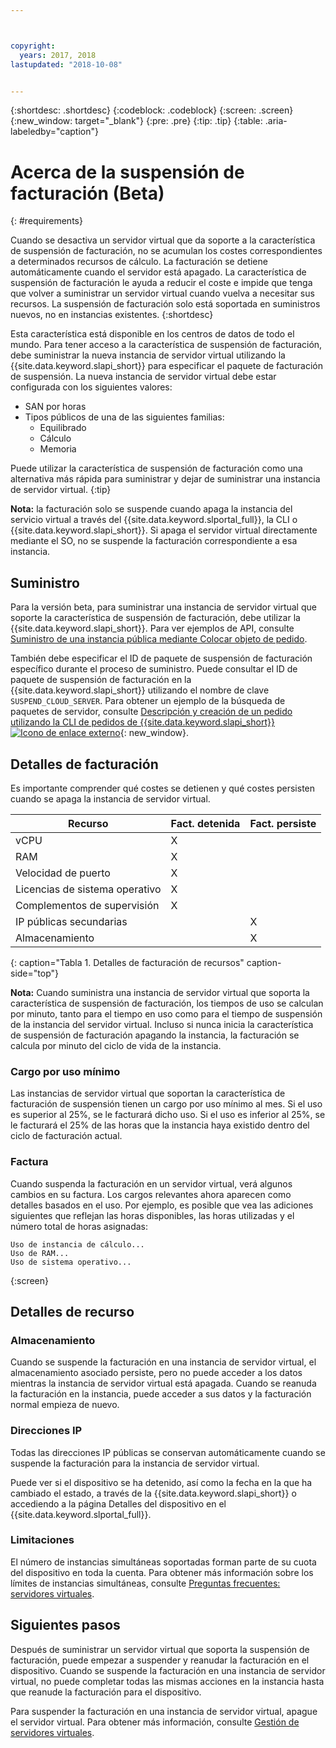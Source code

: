 ```yaml
---



copyright:
  years: 2017, 2018
lastupdated: "2018-10-08"


---
```


{:shortdesc: .shortdesc}
{:codeblock: .codeblock}
{:screen: .screen}
{:new_window: target="_blank"}
{:pre: .pre}
{:tip: .tip}
{:table: .aria-labeledby="caption"}

# Acerca de la suspensión de facturación (Beta)
{: #requirements}

Cuando se desactiva un servidor virtual que da soporte a la característica de suspensión de facturación, no se acumulan los costes correspondientes a determinados recursos de cálculo. La facturación se detiene automáticamente cuando el servidor está apagado. La característica de suspensión de facturación le ayuda a reducir el coste e impide que tenga que volver a suministrar un servidor virtual cuando vuelva a necesitar sus recursos. La suspensión de facturación solo está soportada en suministros nuevos, no en instancias existentes.
{:shortdesc}

Esta característica está disponible en los centros de datos de todo el mundo. Para tener acceso a la característica de suspensión de facturación, debe suministrar la nueva instancia de servidor virtual utilizando la {{site.data.keyword.slapi_short}} para especificar el paquete de facturación de suspensión. La nueva instancia de servidor virtual debe estar configurada con los siguientes valores:

* SAN por horas
* Tipos públicos de una de las siguientes familias:
  * Equilibrado
  * Cálculo
  * Memoria

Puede utilizar la característica de suspensión de facturación como una alternativa más rápida para suministrar y dejar de suministrar una instancia de servidor virtual.
{:tip}

**Nota:** la facturación solo se suspende cuando apaga la instancia del servicio virtual a través del {{site.data.keyword.slportal_full}}, la CLI o {{site.data.keyword.slapi_short}}. Si apaga el servidor virtual directamente mediante el SO, no se suspende la facturación correspondiente a esa instancia.

## Suministro

Para la versión beta, para suministrar una instancia de servidor virtual que soporte la característica de suspensión de facturación, debe utilizar la {{site.data.keyword.slapi_short}}. Para ver ejemplos de API, consulte [ Suministro de una instancia pública mediante Colocar objeto de pedido](../vsi/vsi_provision_api.html#provisioning-a-public-instance-using-place-order-object). 

También debe especificar el ID de paquete de suspensión de facturación específico durante el proceso de suministro. Puede consultar el ID de paquete de suspensión de facturación en la {{site.data.keyword.slapi_short}} utilizando el nombre de clave `SUSPEND_CLOUD_SERVER`. Para obtener un ejemplo de la búsqueda de paquetes de servidor, consulte [Descripción y creación de un pedido utilizando la CLI de pedidos de {{site.data.keyword.slapi_short}} ![Icono de enlace externo](../icons/launch-glyph.svg "Icono de enlace externo")](https://softlayer.github.io/article/understanding-ordering/){: new_window}.

## Detalles de facturación

Es importante comprender qué costes se detienen y qué costes persisten cuando se apaga la instancia de servidor virtual.

| Recurso                      | Fact. detenida   | Fact. persiste |
| ----------------------------- | ----------------- | ---------------- |
| vCPU                          |          X        |                  |
| RAM                           |          X        |                  |
| Velocidad de puerto                    |          X        |                  |
| Licencias de sistema operativo     |          X        |                  |
| Complementos de supervisión          |          X        |                  |
| IP públicas secundarias |                   |         X        |
| Almacenamiento                       |                   |         X        |
{: caption="Tabla 1. Detalles de facturación de recursos" caption-side="top"}   

**Nota:** Cuando suministra una instancia de servidor virtual que soporta la característica de suspensión de facturación, los tiempos de uso se calculan por minuto, tanto para el tiempo en uso como para el tiempo de suspensión de la instancia del servidor virtual. Incluso si nunca inicia la característica de suspensión de facturación apagando la instancia, la facturación se calcula por minuto del ciclo de vida de la instancia. 

### Cargo por uso mínimo
Las instancias de servidor virtual que soportan la característica de facturación de suspensión tienen un cargo por uso mínimo al mes. Si el uso es superior al 25%, se le facturará dicho uso. Si el uso es inferior al 25%, se le facturará el 25% de las horas que la instancia haya existido dentro del ciclo de facturación actual. 

### Factura
Cuando suspenda la facturación en un servidor virtual, verá algunos cambios en su factura. Los cargos relevantes ahora aparecen como detalles basados en el uso. Por ejemplo, es posible que vea las adiciones siguientes que reflejan las horas disponibles, las horas utilizadas y el número total de horas asignadas:

```
Uso de instancia de cálculo...
Uso de RAM...
Uso de sistema operativo...
```
{:screen}

## Detalles de recurso

### Almacenamiento

Cuando se suspende la facturación en una instancia de servidor virtual, el almacenamiento asociado persiste, pero no puede acceder a los datos mientras la instancia de servidor virtual está apagada. Cuando se reanuda la facturación en la instancia, puede acceder a sus datos y la facturación normal empieza de nuevo.

### Direcciones IP

Todas las direcciones IP públicas se conservan automáticamente cuando se suspende la facturación para la instancia de servidor virtual.

Puede ver si el dispositivo se ha detenido, así como la fecha en la que ha cambiado el estado, a través de la {{site.data.keyword.slapi_short}} o accediendo a la página Detalles del dispositivo en el {{site.data.keyword.slportal_full}}.

### Limitaciones

El número de instancias simultáneas soportadas forman parte de su cuota del dispositivo en toda la cuenta. Para obtener más información sobre los límites de instancias simultáneas, consulte [Preguntas frecuentes: servidores virtuales](vsi_faqs_vs.html#concurrent).

## Siguientes pasos
Después de suministrar un servidor virtual que soporta la suspensión de facturación, puede empezar a suspender y reanudar la facturación en el dispositivo.
Cuando se suspende la facturación en una instancia de servidor virtual, no puede completar todas las mismas acciones en la instancia hasta que reanude la facturación para el dispositivo.

Para suspender la facturación en una instancia de servidor virtual, apague el servidor virtual. Para obtener más información, consulte [Gestión de servidores virtuales](vsi_managing.html).
